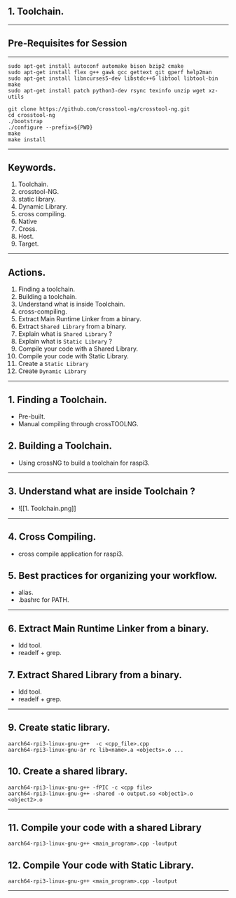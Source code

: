 
## 1. Toolchain.

-----

## Pre-Requisites for Session
---

```shell
sudo apt-get install autoconf automake bison bzip2 cmake 
sudo apt-get install flex g++ gawk gcc gettext git gperf help2man 
sudo apt-get install libncurses5-dev libstdc++6 libtool libtool-bin make
sudo apt-get install patch python3-dev rsync texinfo unzip wget xz-utils
```


```shell
git clone https://github.com/crosstool-ng/crosstool-ng.git
cd crosstool-ng
./bootstrap
./configure --prefix=${PWD}
make
make install
```
---

## Keywords.

1. Toolchain.
2. crosstool-NG.
3. static library.
4. Dynamic Library.
5. cross compiling.
6. Native
7. Cross.
8. Host.
9. Target.

---
## Actions.

1. Finding a toolchain.
2. Building a toolchain.
3. Understand what is inside Toolchain.
4. cross-compiling.
5. Extract Main Runtime Linker from a binary.
6. Extract `Shared Library` from a binary.
7. Explain what is `Shared Library` ?
8. Explain what is `Static Library` ?
9. Compile your code with a Shared Library.
10. Compile your code with Static Library.
11. Create a `Static Library`
12. Create `Dynamic Library`
---

## 1. Finding a Toolchain.

- Pre-built.
- Manual compiling through crossTOOLNG.


## 2. Building a Toolchain.

- Using crossNG to build a toolchain for raspi3.

---
## 3. Understand what are inside Toolchain ?

- ![[1. Toolchain.png]]
---

## 4. Cross Compiling.

- cross compile application for raspi3.


## 5. Best practices for organizing your workflow.

- alias.
- .bashrc for PATH.
---

## 6. Extract Main Runtime Linker from a binary.

- ldd tool.
- readelf + grep.
## 7. Extract Shared Library from a binary.

- ldd tool.
- readelf + grep.
---

## 9. Create static library.

```shell
aarch64-rpi3-linux-gnu-g++  -c <cpp_file>.cpp
aarch64-rpi3-linux-gnu-ar rc lib<name>.a <objects>.o ...
```

## 10. Create a shared library.

```
aarch64-rpi3-linux-gnu-g++ -fPIC -c <cpp file>
aarch64-rpi3-linux-gnu-g++ -shared -o output.so <object1>.o <object2>.o
```
---

## 11. Compile your code with a shared Library

```shell
aarch64-rpi3-linux-gnu-g++ <main_program>.cpp -loutput
```

## 12. Compile Your code with Static Library.

```
aarch64-rpi3-linux-gnu-g++ <main_program>.cpp -loutput
```


---





